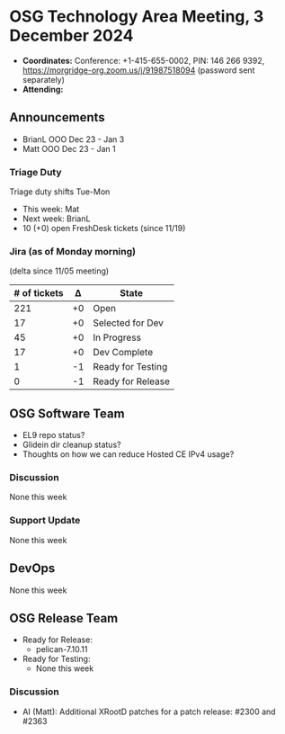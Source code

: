 # OSG Technology Area Meeting, 3 December 2024

-   **Coordinates:** Conference: +1-415-655-0002, PIN: 146 266 9392,
    <https://morgridge-org.zoom.us/j/91987518094> (password sent separately)
-   **Attending:** 

## Announcements

-   BrianL OOO Dec 23 - Jan 3
-   Matt OOO Dec 23 - Jan 1

### Triage Duty

Triage duty shifts Tue-Mon

-   This week: Mat
-   Next week: BrianL
-   10 (+0) open FreshDesk tickets (since 11/19)

### Jira (as of Monday morning)

(delta since 11/05 meeting)

| # of tickets | &Delta; | State             |
|--------------|---------|-------------------|
| 221          | +0      | Open              |
| 17           | +0      | Selected for Dev  |
| 45           | +0      | In Progress       |
| 17           | +0      | Dev Complete      |
| 1            | -1      | Ready for Testing |
| 0            | -1      | Ready for Release |

## OSG Software Team

-   EL9 repo status?
-   Glidein dir cleanup status?
-   Thoughts on how we can reduce Hosted CE IPv4 usage?

### Discussion

None this week

### Support Update

None this week

## DevOps

None this week

## OSG Release Team

-   Ready for Release:
    - pelican-7.10.11
-   Ready for Testing:
    - None this week

### Discussion

-   AI (Matt): Additional XRootD patches for a patch release: #2300 and #2363
